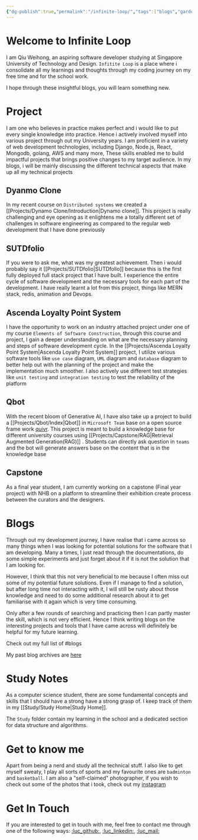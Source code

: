 ```yaml
---
{"dg-publish":true,"permalink":"/infinite-loop/","tags":["blogs","gardenEntry","gardenEntry"]}
---
```


# Welcome to Infinite Loop
I am Qiu Weihong, an aspiring software developer studying at Singapore University of Technology and Design. `Infitite Loop` is a place where i consolidate all my learnings and thoughts through my coding journey on my free time and for the school work. 

I hope through these insightful blogs, you will learn something new.

# Project
I am one who believes in practice makes perfect and i would like to put every single knowledge into practice. Hence i actively involved myself into various project through out my University years. I am proficient in a variety of web development technologies, including Django, Node.js, React, Mongodb, golang, AWS and many more, These skills enabled me to build impactful projects that brings positive changes to my target audience. In my blogs, i will be mainly discussing the different technical aspects that make up all my technical projects
## Dyanmo Clone
In my recent course on `Distributed systems` we created a [[Projects/Dynamo Clone/Introduction\|Dynamo clone]]. This project is really challenging and eye opening as it enlightens me a totally different set of challenges in software engineering as compared to the regular web development that I have done previously

## SUTDfolio
If you were to ask me, what was my greatest achievement. Then i would probably say it [[Projects/SUTDfolio\|SUTDfolio]] because this is the first fully deployed full stack project that I have built. I experience the entire cycle of software development and the necessary tools for each part of the development. I have really learnt a lot from this project, things like MERN stack, redis, animation and Devops.

## Ascenda Loyalty Point System
I have the opportunity to work on an industry attached project under one of my course `Elements of Software Construction`, through this course and project, I gain a deeper understanding on what are the necessary planning and steps of software development cycle. In the  [[Projects/Ascenda Loyalty Point System\|Ascenda Loyalty Point System]] project, I utilize various software tools like `use case` diagram, `UML` diagram and `database` diagram to better help out with the planning of the project and make the implementation much smoother. I also actively use different test strategies like `unit testing` and `integration testing` to test the reliability of the platform

## Qbot
With the recent bloom of Generative AI, I have also take up a project to build a [[Projects/Qbot/Index\|Qbot]] in `Microsoft Team` base on a open source frame work [quivr](https://github.com/StanGirard/quivr). This project is meant to build a knowledge base for different university courses using [[Projects/Capstone/RAG\|Retrieval Augmented Generation(RAG)]] . Students can directly ask question in `teams` and the bot will generate answers base on the content that is in the knowledge base

## Capstone
As a final year student, I am currently working on a capstone (Final year project) with NHB on a platform to streamline their exhibition create process between the curators and the designers.

# Blogs
Through out my development journey, I have realise that i came across so many things when I was looking for potential solutions for the software that I am developing. Many a times, I just read through the documentations, do some simple experiments and just forget about it if it is not the solution that I am looking for. 

However, I think that this not very beneficial to me because I often miss out some of my potential future solutions. Even if I manage to find a solution, but after long time not interacting with it, I will still be rusty about those knowledge and need to do some additional research about it to get familiarise with it again which is very time consuming. 

Only after a few rounds of searching and practicing then I can partly master the skill, which is not very efficient. Hence I think writing blogs on the interesting projects and tools that I have came across will definitely be helpful for my future learning.

Check out my full list of #blogs 

My past blog archives are [here](https://weihong.tech/posts)

# Study Notes
As a computer science student, there are some fundamental concepts and skills that I should have a strong have a strong grasp of. I keep track of them in  my [[Study/Study Home\|Study Home]].

The `Study` folder contain my learning in the school and a dedicated section for data structure and algorithms.

# Get to know me
Apart from being a nerd and study all the technical stuff. I also like to get myself sweaty, I play all sorts of sports and my favourite ones are `badminton` and `basketball`. I am also a "self-claimed" photographer, if you wish to check out some of the photos that i took, check out my [instagram](https://instagram.com/wh_snaps)

# Get In Touch
If you are interested to get in touch with me, feel free to contact me through one of the following ways:
[:luc_github:](https://github.com/weihong0827), [:luc_linkedin:](https://www.linkedin.com/in/weihong0225/), [:luc_mail:](mailto:1176101021qiu@gmail.com)
